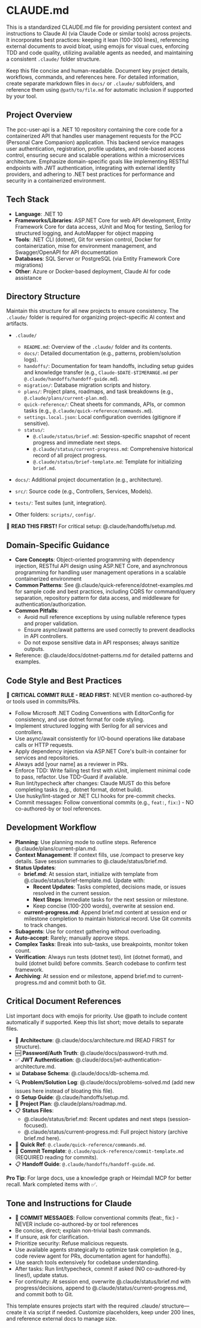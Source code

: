 # CLAUDE.md

This is a standardized CLAUDE.md file for providing persistent context and instructions to Claude AI (via Claude Code or similar tools) across projects. It incorporates best practices: keeping it lean (100-300 lines), referencing external documents to avoid bloat, using emojis for visual cues, enforcing TDD and code quality, utilizing available agents as needed, and maintaining a consistent `.claude/` folder structure.

Keep this file concise and human-readable. Document key project details, workflows, commands, and references here. For detailed information, create separate markdown files in `docs/` or `.claude/` subfolders, and reference them using `@path/to/file.md` for automatic inclusion if supported by your tool.

## Project Overview

The pcc-user-api is a .NET 10 repository containing the core code for a containerized API that handles user management requests for the PCC (Personal Care Companion) application. This backend service manages user authentication, registration, profile updates, and role-based access control, ensuring secure and scalable operations within a microservices architecture. Emphasize domain-specific goals like implementing RESTful endpoints with JWT authentication, integrating with external identity providers, and adhering to .NET best practices for performance and security in a containerized environment.

## Tech Stack

- **Language**: .NET 10
- **Frameworks/Libraries**: ASP.NET Core for web API development, Entity Framework Core for data access, xUnit and Moq for testing, Serilog for structured logging, and AutoMapper for object mapping
- **Tools**: .NET CLI (dotnet), Git for version control, Docker for containerization, mise for environment management, and Swagger/OpenAPI for API documentation
- **Databases**: SQL Server or PostgreSQL (via Entity Framework Core migrations)
- **Other**: Azure or Docker-based deployment, Claude AI for code assistance

## Directory Structure

Maintain this structure for all new projects to ensure consistency. The `.claude/` folder is required for organizing project-specific AI context and artifacts.

- `.claude/`
  - `README.md`: Overview of the `.claude/` folder and its contents.
  - `docs/`: Detailed documentation (e.g., patterns, problem/solution logs).
  - `handoffs/`: Documentation for team handoffs, including setup guides and knowledge transfer (e.g., `Claude-$DATE-$TIMERANGE.md` per `@.claude/handoffs/handoff-guide.md`).
  - `migration/`: Database migration scripts and history.
  - `plans/`: Project plans, roadmaps, and task breakdowns (e.g., `@.claude/plans/current-plan.md`).
  - `quick-reference/`: Cheat sheets for commands, APIs, or common tasks (e.g., `@.claude/quick-reference/commands.md`).
  - `settings.local.json`: Local configuration overrides (gitignore if sensitive).
  - `status/`:
    - `@.claude/status/brief.md`: Session-specific snapshot of recent progress and immediate next steps.
    - `@.claude/status/current-progress.md`: Comprehensive historical record of all project progress.
    - `@.claude/status/brief-template.md`: Template for initializing `brief.md`.

- `docs/`: Additional project documentation (e.g., architecture).
- `src/`: Source code (e.g., Controllers, Services, Models).
- `tests/`: Test suites (unit, integration).
- Other folders: `scripts/`, `config/`.

🚨 **READ THIS FIRST!** For critical setup: @.claude/handoffs/setup.md.

## Domain-Specific Guidance

- **Core Concepts**: Object-oriented programming with dependency injection, RESTful API design using ASP.NET Core, and asynchronous programming for handling user management operations in a scalable containerized environment
- **Common Patterns**: See @.claude/quick-reference/dotnet-examples.md for sample code and best practices, including CQRS for command/query separation, repository pattern for data access, and middleware for authentication/authorization.
- **Common Pitfalls**:
  - Avoid null reference exceptions by using nullable reference types and proper validation.
  - Ensure async/await patterns are used correctly to prevent deadlocks in API controllers.
  - Do not expose sensitive data in API responses; always sanitize outputs.
- Reference: @.claude/docs/dotnet-patterns.md for detailed patterns and examples.

## Code Style and Best Practices

🚨 **CRITICAL COMMIT RULE - READ FIRST**: NEVER mention co-authored-by or tools used in commits/PRs.

- Follow Microsoft .NET Coding Conventions with EditorConfig for consistency, and use dotnet format for code styling.
- Implement structured logging with Serilog for all services and controllers.
- Use async/await consistently for I/O-bound operations like database calls or HTTP requests.
- Apply dependency injection via ASP.NET Core's built-in container for services and repositories.
- Always add [your name] as a reviewer in PRs.
- Enforce TDD: Write failing test first with xUnit, implement minimal code to pass, refactor. Use TDD-Guard if available.
- Run lint/typecheck after changes: Claude MUST do this before completing tasks (e.g., dotnet format, dotnet build).
- Use husky/lint-staged or .NET CLI hooks for pre-commit checks.
- Commit messages: Follow conventional commits (e.g., `feat:`, `fix:`) - NO co-authored-by or tool references.

## Development Workflow

- **Planning**: Use planning mode to outline steps. Reference @.claude/plans/current-plan.md.
- **Context Management**: If context fills, use /compact to preserve key details. Save session summaries to @.claude/status/brief.md.
- **Status Updates**:
  - **brief.md**: At session start, initialize with template from @.claude/status/brief-template.md. Update with:
    - **Recent Updates**: Tasks completed, decisions made, or issues resolved in the current session.
    - **Next Steps**: Immediate tasks for the next session or milestone.
    - Keep concise (100-200 words), overwrite at session end.
  - **current-progress.md**: Append brief.md content at session end or milestone completion to maintain historical record. Use Git commits to track changes.
- **Subagents**: Use for context gathering without overloading.
- **Auto-accept**: Rarely; manually approve steps.
- **Complex Tasks**: Break into sub-tasks, use breakpoints, monitor token count.
- **Verification**: Always run tests (dotnet test), lint (dotnet format), and build (dotnet build) before commits. Search codebase to confirm test framework.
- **Archiving**: At session end or milestone, append brief.md to current-progress.md and commit both to Git.

## Critical Document References

List important docs with emojis for priority. Use @path to include content automatically if supported. Keep this list short; move details to separate files.

- 🚨 **Architecture**: @.claude/docs/architecture.md (READ FIRST for structure).
- 🆕 **Password/Auth Truth**: @.claude/docs/password-truth.md.
- ✅ **JWT Authentication**: @.claude/docs/jwt-authentication-architecture.md.
- 📊 **Database Schema**: @.claude/docs/db-schema.md.
- 🔍 **Problem/Solution Log**: @.claude/docs/problems-solved.md (add new issues here instead of bloating this file).
- ⚙️ **Setup Guide**: @.claude/handoffs/setup.md.
- 📅 **Project Plan**: @.claude/plans/roadmap.md.
- 📋 **Status Files**:
  - @.claude/status/brief.md: Recent updates and next steps (session-focused).
  - @.claude/status/current-progress.md: Full project history (archive brief.md here).
- 🔗 **Quick Ref**: `@.claude/quick-reference/commands.md`.
- 📝 **Commit Template**: `@.claude/quick-reference/commit-template.md` (REQUIRED reading for commits).
- 📋 **Handoff Guide**: `@.claude/handoffs/handoff-guide.md`.

**Pro Tip**: For large docs, use a knowledge graph or Heimdall MCP for better recall. Mark completed items with ✅.

## Tone and Instructions for Claude

- 🚨 **COMMIT MESSAGES**: Follow conventional commits (feat:, fix:) - NEVER include co-authored-by or tool references
- Be concise, direct; explain non-trivial bash commands.
- If unsure, ask for clarification.
- Prioritize security: Refuse malicious requests.
- Use available agents strategically to optimize task completion (e.g., code review agent for PRs, documentation agent for handoffs).
- Use search tools extensively for codebase understanding.
- After tasks: Run lint/typecheck, commit if asked (NO co-authored-by lines!), update status.
- For continuity: At session end, overwrite @.claude/status/brief.md with progress/decisions, append to @.claude/status/current-progress.md, and commit both to Git.

This template ensures projects start with the required .claude/ structure—create it via script if needed. Customize placeholders, keep under 200 lines, and reference external docs to manage size.